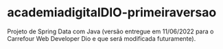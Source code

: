 # academiadigitalDIO-primeiraversao
Projeto de Spring Data com Java (versão entregue em 11/06/2022 para o Carrefour Web Developer Dio e que será modificada futuramente).
